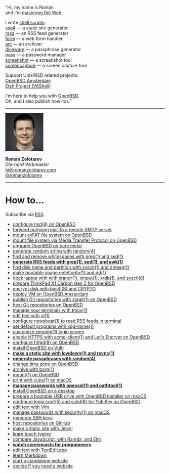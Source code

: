 <p class="quote p-note">&#8220;Hi, my name is
<span class="p-name">Roman</span><br>
and I'm <a href="n/">mastering the&nbsp;Web</a>.
</p>

I write [shell scripts](/bin):<br>
[ssg4](/ssg.html) &mdash; a static site generator<br>
[rssg](/rssg.html) &mdash; an RSS feed generator<br>
[form](/form.html) &mdash; a web form handler<br>
[arc](/arc.html) &mdash; an archiver<br>
[diceware](/diceware.html) &mdash; a passphrase generator<br>
[pass](/pass.html) &mdash; a password manager<br>
[screenshot](bin/screenshot) &mdash; a screenshot tool<br>
[screencapture](bin/screencapture) &mdash; a screen capture tool<br>

Support Unix/BSD related projects:<br>
[OpenBSD Amsterdam](openbsd.amsterdam/)<br>
[Etsh Project (V6Shell)](etsh.io/)

I'm here to help you with [OpenBSD](openbsd/).<br>
Oh, and I also publish how-tos.&#8221;

---

<a href="https://www.romanzolotarev.com/"
  class="h-card"><img src="avatar120.jpeg" class="avatar"></a>

**Roman Zolotarev**<br>
_Die-hard Webmaster_<br>
hi@romanzolotarev.com<br>
[@romanzolotarev](/twitter.html)

---

# How to...

Subscribe via [RSS](https://www.romanzolotarev.com/rss.xml).

- [configure nsd(8) on OpenBSD](openbsd/nsd.html "2018-12-14")
- [forward outgoing mail to a remote SMTP server](openbsd/smtpd-forward.html "2018-11-23")
- [mount exFAT file system on OpenBSD](openbsd/exfat.html "2018-11-16")
- [mount file system via Media Transfer Protocol on OpenBSD](openbsd/mtp.html "2018-11-06")
- [upgrade OpenBSD on bare metal](openbsd/upgrade.html "2018-10-18")
- [generate random string with random(4)](random.html "2018-09-27")
- [find and remove whitespaces with grep(1) and sed(1)](ws.html "2018-09-23")
- **[generate RSS feeds with grep(1), sed(1), and awk(1)](rssg.html "2018-09-21")**
- [find disk name and partition with sysctl(1) and dmesg(1)](openbsd/disk.html "2018-09-19")
- [make bootable image geteltorito(1) and dd(1)](openbsd/geteltorito.html "2018-09-12")
- [dock laptop with with xrandr(1), xinput(1), xrdb(1), and sysctl(8)](openbsd/dock.html "2018-09-12")
- [prepare ThinkPad X1&nbsp;Carbon&nbsp;Gen&nbsp;5 for OpenBSD](openbsd/lenovo-thinkpad-x1c5.html "2018-08-13")
- [encrypt disk with bioctl(8) and CRYPTO](openbsd/bioctl-crypto.html "2018-08-12")
- [deploy VM on OpenBSD.Amsterdam](openbsd.amsterdam.html "2018-07-01")
- [publish Git repositories with stagit(1) on OpenBSD](stagit.html "2018-06-07")
- [host Git repositories on OpenBSD](git.html "2018-06-07")
- [manage your terminals with tmux(1)](tmux.html "2018-05-18")
- [edit text with vi(1)](vi.html "2018-05-12")
- [configure newsboat(1) to read RSS feeds in&nbsp;terminal](newsboat.html "2018-05-06")
- [set default programs with xdg-mime(1)](xdg-mime.html "2018-05-01")
- [customize xenodm(1) login screen](openbsd/xenodm.html "2018-05-01")
- [enable HTTPS with acme-client(1) and Let's Encrypt on OpenBSD](openbsd/acme-client.html "2018-04-13")
- [configure httpd(8) on OpenBSD](openbsd/httpd.html "2018-04-12")
- [install OpenBSD on Vultr](/openbsd/vultr.html "2018-04-11")
- **[make a static site with lowdown(1) and rsync(1)](ssg.html "2018-04-07")**
- **[generate passphrases with random(4)](diceware.html "2018-03-30")**
- [change time zone on OpenBSD](openbsd/timezone.html "2018-03-16")
- [archive with borg(1)](borg.html "2018-03-02")
- [mount(1) on OpenBSD](openbsd/mount.html "2018-03-01")
- [print with cups(1) on macOS](macos/cups.html "2018-02-27")
- **[manage passwords with openssl(1) and oathtool(1)](pass.html "2017-10-10")**
- [install OpenBSD on a desktop](openbsd/install.html "2017-09-20")
- [prepare a bootable USB drive with OpenBSD installer on macOS](macos/openbsd-installer.html "2017-09-19")
- [configure login.conf(5) and sshd(8) for YubiKey on OpenBSD](openbsd/yubikey.html "2017-09-01")
- [edit text with Vim](vim.html "2017-08-26")
- [manage passwords with security(1) on macOS](macos/security.html "2017-05-16")
- [generate SSH keys](ssh.html "2017-05-01")
- [host repositories on GitHub](github.html "2017-04-16")
- [make a static site with Jekyll](jekyll.html "2016-11-22")
- [learn touch typing](typing.html "2016-11-19")
- [compare JavaScript, with Ramda, and Elm](js-ramda-elm.html "2016-10-26")
- **[watch screencasts for programmers](screencasts.html "2016-10-25")**
- [edit text with TextEdit.app](macos/textedit.html "2016-09-17")
- [learn Markdown](markdown.html "2016-08-30")
- [start a standalone website](standalone.html "2016-08-23")
- [decide if you need a website](website.html "2016-08-15")
